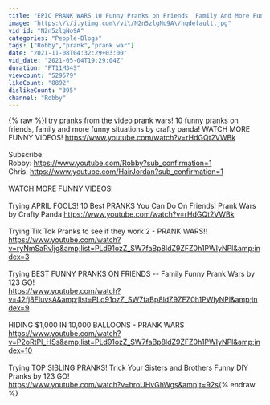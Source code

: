 ```yaml
---
title: "EPIC PRANK WARS 10 Funny Pranks on Friends  Family And More Funny Situations by Crafty Panda"
image: "https:\/\/i.ytimg.com\/vi\/N2n5zlgNo9A\/hqdefault.jpg"
vid_id: "N2n5zlgNo9A"
categories: "People-Blogs"
tags: ["Robby","prank","prank war"]
date: "2021-11-08T04:32:29+03:00"
vid_date: "2021-05-04T19:29:04Z"
duration: "PT11M34S"
viewcount: "529579"
likeCount: "8892"
dislikeCount: "395"
channel: "Robby"
---
```

{% raw %}I try pranks from the video prank wars! 10 funny pranks on friends, family and more funny situations by crafty panda! WATCH MORE FUNNY VIDEOS! <a rel="nofollow" target="blank" href="https://www.youtube.com/watch?v=rHdGQt2VWBk">https://www.youtube.com/watch?v=rHdGQt2VWBk</a><br /><br />Subscribe <br />Robby: <a rel="nofollow" target="blank" href="https://www.youtube.com/Robby?sub_confirmation=1">https://www.youtube.com/Robby?sub_confirmation=1</a><br />Chris: <a rel="nofollow" target="blank" href="https://www.youtube.com/HairJordan?sub_confirmation=1">https://www.youtube.com/HairJordan?sub_confirmation=1</a><br /><br />WATCH MORE FUNNY VIDEOS! <br /><br />Trying APRIL FOOLS! 10 Best PRANKS You Can Do On Friends! Prank Wars by Crafty Panda <a rel="nofollow" target="blank" href="https://www.youtube.com/watch?v=rHdGQt2VWBk">https://www.youtube.com/watch?v=rHdGQt2VWBk</a><br /><br />Trying Tik Tok Pranks to see if they work 2 - PRANK WARS!!<br /><a rel="nofollow" target="blank" href="https://www.youtube.com/watch?v=ryNmSaRvljg&amp;list=PLd91ozZ_SW7faBp8ldZ9ZFZ0h1PWIyNPl&amp;index=3">https://www.youtube.com/watch?v=ryNmSaRvljg&amp;list=PLd91ozZ_SW7faBp8ldZ9ZFZ0h1PWIyNPl&amp;index=3</a><br /><br />Trying BEST FUNNY PRANKS ON FRIENDS -- Family Funny Prank Wars by 123 GO!<br /><a rel="nofollow" target="blank" href="https://www.youtube.com/watch?v=42fj8FIuvsA&amp;list=PLd91ozZ_SW7faBp8ldZ9ZFZ0h1PWIyNPl&amp;index=9">https://www.youtube.com/watch?v=42fj8FIuvsA&amp;list=PLd91ozZ_SW7faBp8ldZ9ZFZ0h1PWIyNPl&amp;index=9</a><br /><br />HIDING $1,000 IN 10,000 BALLOONS - PRANK WARS<br /><a rel="nofollow" target="blank" href="https://www.youtube.com/watch?v=P2oRtPl_HSs&amp;list=PLd91ozZ_SW7faBp8ldZ9ZFZ0h1PWIyNPl&amp;index=10">https://www.youtube.com/watch?v=P2oRtPl_HSs&amp;list=PLd91ozZ_SW7faBp8ldZ9ZFZ0h1PWIyNPl&amp;index=10</a><br /><br />Trying TOP SIBLING PRANKS! Trick Your Sisters and Brothers Funny DIY Pranks by 123 GO!<br /><a rel="nofollow" target="blank" href="https://www.youtube.com/watch?v=hroUHvGhWgs&amp;t=92s">https://www.youtube.com/watch?v=hroUHvGhWgs&amp;t=92s</a>{% endraw %}
